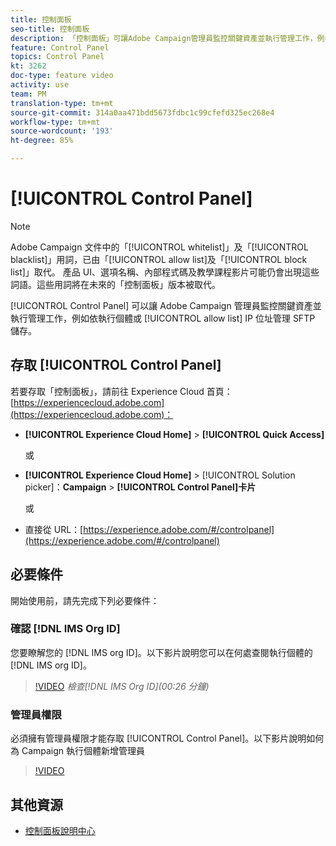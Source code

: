 ```yaml
---
title: 控制面板
seo-title: 控制面板
description: 「控制面板」可讓Adobe Campaign管理員監控關鍵資產並執行管理工作，例如依例項管理SFTP儲存或允許清單IP位址。
feature: Control Panel
topics: Control Panel
kt: 3262
doc-type: feature video
activity: use
team: PM
translation-type: tm+mt
source-git-commit: 314a0aa471bdd5673fdbc1c99cfefd325ec268e4
workflow-type: tm+mt
source-wordcount: '193'
ht-degree: 85%

---
```



# [!UICONTROL Control Panel]

>[!NOTE]
>
>Adobe Campaign 文件中的「[!UICONTROL whitelist]」及「[!UICONTROL blacklist]」用詞，已由「[!UICONTROL allow list]及「[!UICONTROL block list]」取代。
>產品 UI、選項名稱、內部程式碼及教學課程影片可能仍會出現這些詞語。這些用詞將在未來的「控制面板」版本被取代。

[!UICONTROL Control Panel] 可以讓 Adobe Campaign 管理員監控關鍵資產並執行管理工作，例如依執行個體或 [!UICONTROL allow list] IP 位址管理 SFTP 儲存。

## 存取 [!UICONTROL Control Panel]

若要存取「控制面板」，請前往 Experience Cloud 首頁：[https://experiencecloud.adobe.com](https://experiencecloud.adobe.com)：

* **[!UICONTROL Experience Cloud Home]** > **[!UICONTROL Quick Access]**

   或
* **[!UICONTROL Experience Cloud Home]**  > [!UICONTROL Solution picker]：**Campaign** > **[!UICONTROL Control Panel]卡片**

   或

* 直接從 URL：[https://experience.adobe.com/#/controlpanel](https://experience.adobe.com/#/controlpanel)

## 必要條件

開始使用前，請先完成下列必要條件：

### 確認 [!DNL IMS Org ID]

您要瞭解您的 [!DNL IMS org ID]。以下影片說明您可以在何處查閱執行個體的 [!DNL IMS org ID]。

>[!VIDEO](https://video.tv.adobe.com/v/27183?quality=12)
*檢查[!DNL IMS Org ID](00:26 分鐘)*

### 管理員權限

必須擁有管理員權限才能存取 [!UICONTROL Control Panel]。以下影片說明如何為 Campaign 執行個體新增管理員

>[!VIDEO](https://video.tv.adobe.com/v/27147?quality=12)

## 其他資源

* [控制面板說明中心](https://docs.adobe.com/content/help/zh-Hant/control-panel/using/control-panel-home.html)
